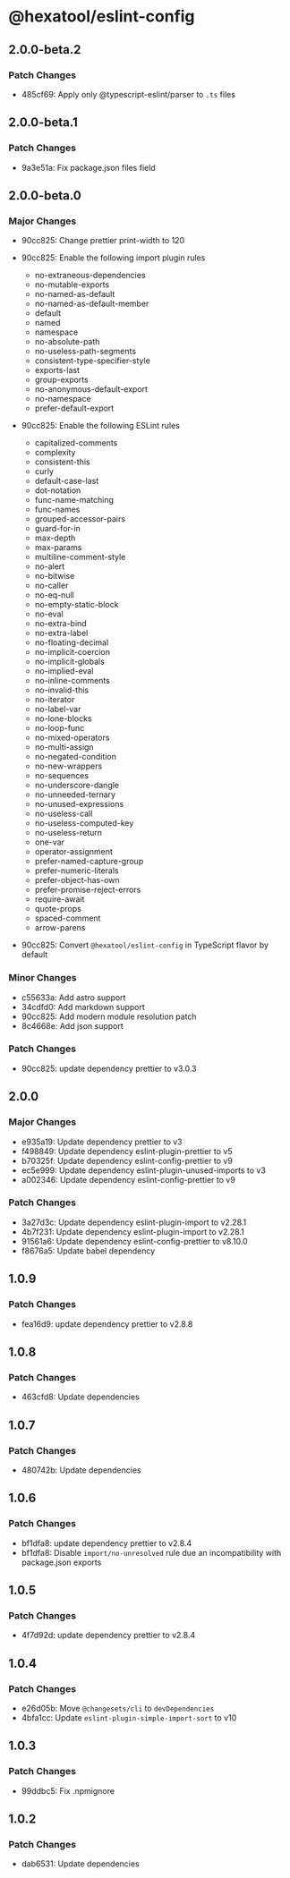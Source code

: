 # @hexatool/eslint-config

## 2.0.0-beta.2

### Patch Changes

- 485cf69: Apply only @typescript-eslint/parser to `.ts` files

## 2.0.0-beta.1

### Patch Changes

- 9a3e51a: Fix package.json files field

## 2.0.0-beta.0

### Major Changes

- 90cc825: Change prettier print-width to 120
- 90cc825: Enable the following import plugin rules

  - no-extraneous-dependencies
  - no-mutable-exports
  - no-named-as-default
  - no-named-as-default-member
  - default
  - named
  - namespace
  - no-absolute-path
  - no-useless-path-segments
  - consistent-type-specifier-style
  - exports-last
  - group-exports
  - no-anonymous-default-export
  - no-namespace
  - prefer-default-export

- 90cc825: Enable the following ESLint rules

  - capitalized-comments
  - complexity
  - consistent-this
  - curly
  - default-case-last
  - dot-notation
  - func-name-matching
  - func-names
  - grouped-accessor-pairs
  - guard-for-in
  - max-depth
  - max-params
  - multiline-comment-style
  - no-alert
  - no-bitwise
  - no-caller
  - no-eq-null
  - no-empty-static-block
  - no-eval
  - no-extra-bind
  - no-extra-label
  - no-floating-decimal
  - no-implicit-coercion
  - no-implicit-globals
  - no-implied-eval
  - no-inline-comments
  - no-invalid-this
  - no-iterator
  - no-label-var
  - no-lone-blocks
  - no-loop-func
  - no-mixed-operators
  - no-multi-assign
  - no-negated-condition
  - no-new-wrappers
  - no-sequences
  - no-underscore-dangle
  - no-unneeded-ternary
  - no-unused-expressions
  - no-useless-call
  - no-useless-computed-key
  - no-useless-return
  - one-var
  - operator-assignment
  - prefer-named-capture-group
  - prefer-numeric-literals
  - prefer-object-has-own
  - prefer-promise-reject-errors
  - require-await
  - quote-props
  - spaced-comment
  - arrow-parens

- 90cc825: Convert `@hexatool/eslint-config` in TypeScript flavor by default

### Minor Changes

- c55633a: Add astro support
- 34cdfd0: Add markdown support
- 90cc825: Add modern module resolution patch
- 8c4668e: Add json support

### Patch Changes

- 90cc825: update dependency prettier to v3.0.3

## 2.0.0

### Major Changes

- e935a19: Update dependency prettier to v3
- f498849: Update dependency eslint-plugin-prettier to v5
- b70325f: Update dependency eslint-config-prettier to v9
- ec5e999: Update dependency eslint-plugin-unused-imports to v3
- a002346: Update dependency eslint-config-prettier to v9

### Patch Changes

- 3a27d3c: Update dependency eslint-plugin-import to v2.28.1
- 4b7f231: Update dependency eslint-plugin-import to v2.28.1
- 91561a6: Update dependency eslint-config-prettier to v8.10.0
- f8676a5: Update babel dependency

## 1.0.9

### Patch Changes

- fea16d9: update dependency prettier to v2.8.8

## 1.0.8

### Patch Changes

- 463cfd8: Update dependencies

## 1.0.7

### Patch Changes

- 480742b: Update dependencies

## 1.0.6

### Patch Changes

- bf1dfa8: update dependency prettier to v2.8.4
- bf1dfa8: Disable `import/no-unresolved` rule due an incompatibility with package.json exports

## 1.0.5

### Patch Changes

- 4f7d92d: update dependency prettier to v2.8.4

## 1.0.4

### Patch Changes

- e26d05b: Move `@changesets/cli` to `devDependencies`
- 4bfa1cc: Update `eslint-plugin-simple-import-sort` to v10

## 1.0.3

### Patch Changes

- 99ddbc5: Fix .npmignore

## 1.0.2

### Patch Changes

- dab6531: Update dependencies
